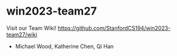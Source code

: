 # win2023-team27

Visit our Team Wiki! https://github.com/StanfordCS194/win2023-team27/wiki

- Michael Wood, Katherine Chen, Qi Han
